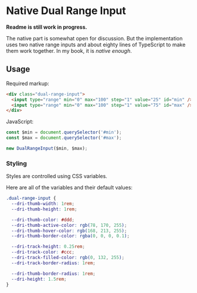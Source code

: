 # Native Dual Range Input

**Readme is still work in progress.**

The native part is somewhat open for discussion.
But the implementation uses two native range inputs
and about eighty lines of TypeScript to make them work together.
In my book, it is _native enough_.

## Usage

Required markup:

```html
<div class="dual-range-input">
  <input type="range" min="0" max="100" step="1" value="25" id="min" />
  <input type="range" min="0" max="100" step="1" value="75" id="max" />
</div>
```

JavaScript:

```js
const $min = document.querySelector('#min');
const $max = document.querySelector('#max');

new DualRangeInput($min, $max);
```

### Styling

Styles are controlled using CSS variables.

Here are all of the variables and their default values:

```css
.dual-range-input {
  --dri-thumb-width: 1rem;
  --dri-thumb-height: 1rem;

  --dri-thumb-color: #ddd;
  --dri-thumb-active-color: rgb(78, 170, 255);
  --dri-thumb-hover-color: rgb(168, 213, 255);
  --dri-thumb-border-color: rgba(0, 0, 0, 0.1);

  --dri-track-height: 0.25rem;
  --dri-track-color: #ccc;
  --dri-track-filled-color: rgb(0, 132, 255);
  --dri-track-border-radius: 1rem;

  --dri-thumb-border-radius: 1rem;
  --dri-height: 1.5rem;
}
```
